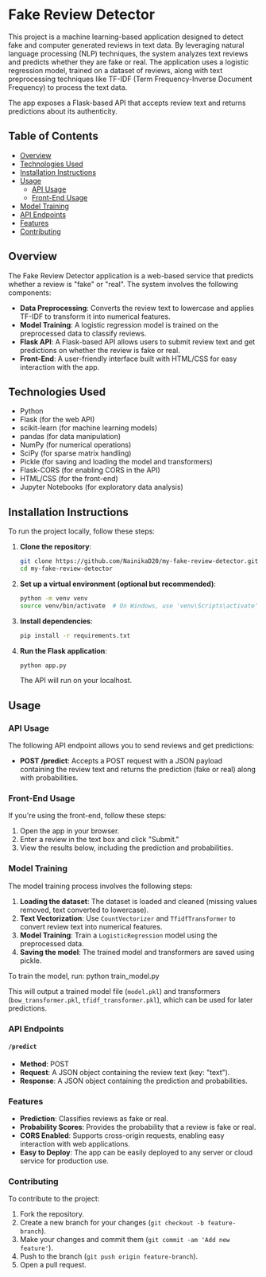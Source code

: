 # Fake Review Detector

This project is a machine learning-based application designed to detect fake and computer generated reviews in text data. By leveraging natural language processing (NLP) techniques, the system analyzes text reviews and predicts whether they are fake or real. The application uses a logistic regression model, trained on a dataset of reviews, along with text preprocessing techniques like TF-IDF (Term Frequency-Inverse Document Frequency) to process the text data.

The app exposes a Flask-based API that accepts review text and returns predictions about its authenticity.

## Table of Contents
- [Overview](#overview)
- [Technologies Used](#technologies-used)
- [Installation Instructions](#installation-instructions)
- [Usage](#usage)
  - [API Usage](#api-usage)
  - [Front-End Usage](#front-end-usage)
- [Model Training](#model-training)
- [API Endpoints](#api-endpoints)
- [Features](#features)
- [Contributing](#contributing)

## Overview
The Fake Review Detector application is a web-based service that predicts whether a review is "fake" or "real". The system involves the following components:
- **Data Preprocessing**: Converts the review text to lowercase and applies TF-IDF to transform it into numerical features.
- **Model Training**: A logistic regression model is trained on the preprocessed data to classify reviews.
- **Flask API**: A Flask-based API allows users to submit review text and get predictions on whether the review is fake or real.
- **Front-End**: A user-friendly interface built with HTML/CSS for easy interaction with the app.

## Technologies Used
- Python
- Flask (for the web API)
- scikit-learn (for machine learning models)
- pandas (for data manipulation)
- NumPy (for numerical operations)
- SciPy (for sparse matrix handling)
- Pickle (for saving and loading the model and transformers)
- Flask-CORS (for enabling CORS in the API)
- HTML/CSS (for the front-end)
- Jupyter Notebooks (for exploratory data analysis)

## Installation Instructions
To run the project locally, follow these steps:

1. **Clone the repository**:

    ```bash
    git clone https://github.com/NainikaD20/my-fake-review-detector.git
    cd my-fake-review-detector
    ```

2. **Set up a virtual environment (optional but recommended)**:

    ```bash
    python -m venv venv
    source venv/bin/activate  # On Windows, use 'venv\Scripts\activate'
    ```

3. **Install dependencies**:

    ```bash
    pip install -r requirements.txt
    ```

4. **Run the Flask application**:

    ```bash
    python app.py
    ```

    The API will run on your localhost.

## Usage

### API Usage
The following API endpoint allows you to send reviews and get predictions:

- **POST /predict**: Accepts a POST request with a JSON payload containing the review text and returns the prediction (fake or real) along with probabilities.

### Front-End Usage
If you're using the front-end, follow these steps:

1. Open the app in your browser.
2. Enter a review in the text box and click "Submit."
3. View the results below, including the prediction and probabilities.

### Model Training
The model training process involves the following steps:

1. **Loading the dataset**: The dataset is loaded and cleaned (missing values removed, text converted to lowercase).
2. **Text Vectorization**: Use `CountVectorizer` and `TfidfTransformer` to convert review text into numerical features.
3. **Model Training**: Train a `LogisticRegression` model using the preprocessed data.
4. **Saving the model**: The trained model and transformers are saved using pickle.

To train the model, run:
python train_model.py

This will output a trained model file (`model.pkl`) and transformers (`bow_transformer.pkl`, `tfidf_transformer.pkl`), which can be used for later predictions.

### API Endpoints

#### `/predict`
- **Method**: POST
- **Request**: A JSON object containing the review text (key: "text").
- **Response**: A JSON object containing the prediction and probabilities.

### Features
- **Prediction**: Classifies reviews as fake or real.
- **Probability Scores**: Provides the probability that a review is fake or real.
- **CORS Enabled**: Supports cross-origin requests, enabling easy interaction with web applications.
- **Easy to Deploy**: The app can be easily deployed to any server or cloud service for production use.

### Contributing
To contribute to the project:

1. Fork the repository.
2. Create a new branch for your changes (`git checkout -b feature-branch`).
3. Make your changes and commit them (`git commit -am 'Add new feature'`).
4. Push to the branch (`git push origin feature-branch`).
5. Open a pull request.

